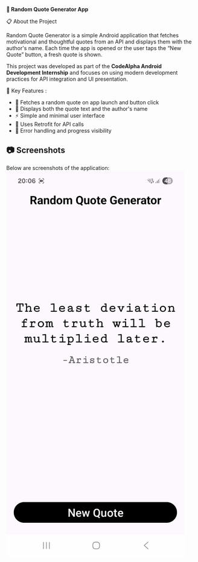 **💬 Random Quote Generator App**

📋 About the Project

Random Quote Generator is a simple Android application that fetches motivational and thoughtful quotes from an API and displays them with the author's name.
Each time the app is opened or the user taps the “New Quote” button, a fresh quote is shown.

This project was developed as part of the **CodeAlpha Android Development Internship** and focuses on using modern development practices for API integration and UI presentation.

🎯 Key Features :

- 🔄 Fetches a random quote on app launch and button click  
- 👤 Displays both the quote text and the author's name  
- ⚡ Simple and minimal user interface  
- 📡 Uses Retrofit for API calls  
- 🧪 Error handling and progress visibility   

## 📷 Screenshots
Below are screenshots of the application:
![image alt](https://github.com/elmirIsgenderov/codealpha_RandomQuoteGenerator/blob/9be2e5c1292b9e674fa209ad57fa378c61b1f110/WhatsApp%20Image%202025-07-25%20at%2020.22.47.jpeg)
